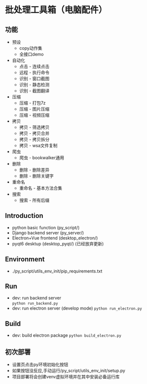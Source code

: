 # 批处理工具箱（电脑配件）


## 功能
- 预设
  - copy动作集
  - 全接口demo
- 自动化
  - 点击 - 连续点击
  - 远程 - 执行命令
  - 识别 - 窗口截图
  - 识别 - 静态检测
  - 识别 - 截图翻译
- 压缩
  - 压缩 - 打包7z
  - 压缩 - 图片压缩
  - 压缩 - 视频压缩
- 拷贝
  - 拷贝 - 筛选拷贝
  - 拷贝 - 拷贝合并
  - 拷贝 - 拷贝拆分
  - 拷贝 - wsa文件复制
- 爬虫
  - 爬虫 - bookwalker通用
- 删除
  - 删除 - 删除差异
  - 删除 - 删除关键字
- 重命名
  - 重命名 - 基本方法合集
- 搜索
  - 搜索 - 所有后缀

## Introduction
- python basic function (py_script/)
- Django backend server (py_server/)
- Electron+Vue frontend (desktop_electron/)
- pyqt6 desktup (desktop_pyqt/) (已经放弃更新)

## Environment
- ./py_script/utils_env_init/pip_requirements.txt

## Run
- dev: run backend server  
```python run_backend.py```
- dev: run electron server (develop mode)
```python run_electron.py```

## Build
- dev: build electron package
```python build_electron.py```

## 初次部署
- 设置页点击py环境初始化按钮
- 如果按钮没反应,手动运行/py_script/utils_env_init/setup.py
- 项目部署将会创建venv虚拟环境并在其中安装必备运行库







